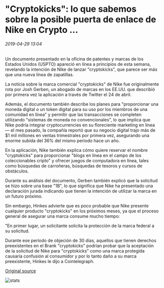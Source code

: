 # "Cryptokicks": lo que sabemos sobre la posible puerta de enlace de Nike en Crypto ...

###### 2019-04-29 13:04

Un documento presentado en la oficina de patentes y marcas de los Estados Unidos (USPTO) apareció en línea a principios de esta semana, revelando la intención de Nike de lanzar "cryptokicks", que parece ser más que una nueva línea de zapatillas.

La noticia sobre la marca comercial "cryptokicks" de Nike fue originalmente rota por Josh Gerben, un abogado de marcas en los EE.UU. que describió por primera vez la aplicación a través de Twitter el 24 de abril.

Además, el documento también describe los planes para "proporcionar una moneda digital o un token digital para su uso por los miembros de una comunidad en línea" y permitir que las transacciones se completen utilizando "sistemas de moneda no convencionales", lo que implica que Nike podría integrar cryptocurrencies en su floreciente marketing en línea — el mes pasado, la compañía reportó que su negocio digital trajo más de $1 mil millones en ventas trimestrales por primera vez, asegurando una enorme subida del 36% del mismo período hace un año.

En la aplicación, Nike también explica cómo quiere reservar el nombre "cryptokicks" para proporcionar "blogs en línea en el campo de los coleccionables cripto" y ofrecer juegos de computadora en línea, tales como búsquedas de carroñeras, búsquedas de tesoros y cursos de obstáculos.

Durante su análisis del documento, Gerben también explicó que la solicitud se hizo sobre una base "1B", lo que significa que Nike ha presentado una declaración jurada indicando que tienen la intención de utilizar la marca en un futuro próximo.

Sin embargo, Hinkes advierte que es poco probable que Nike presente cualquier producto "cryptokicks" en los próximos meses, ya que el proceso general de asegurar una marca consume mucho tiempo:

"En primer lugar, un solicitante solicita la protección de la marca federal a su solicitud.

Durante ese período de objeción de 30 días, aquellos que tienen derechos preexistentes en el Brank "cryptokicks" podrían probar que la aceptación de la solicitud de Nike para "cryptokicks" como una marca protegida causaría confusión al consumidor y por lo tanto daño a su marca preexistente, Hinkes le dijo a Cointelegraph.

[Original source](https://cointelegraph.com/news/cryptokicks-what-we-know-about-nikes-potential-gateway-into-crypto)

![stats](https://c.statcounter.com/11760860/0/a89fa40b/1/ "stats")